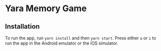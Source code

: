 # Yara Memory Game

## Installation

To run the app, run `yarn install` and then `yarn start`. Press either `a` or `i` to run the app in the Android emulator or the iOS simulator.
